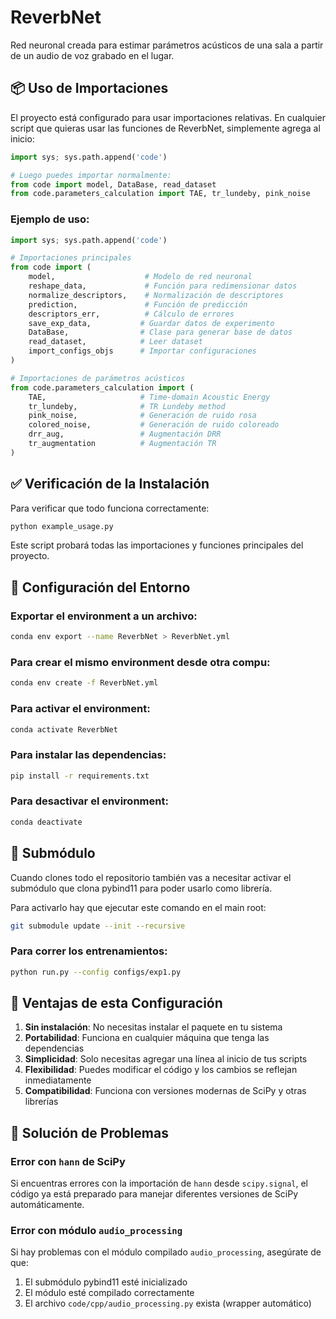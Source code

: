 # ReverbNet
Red neuronal creada para estimar parámetros acústicos de una sala a partir de un audio de voz grabado en el lugar.

## 📦 Uso de Importaciones

El proyecto está configurado para usar importaciones relativas. En cualquier script que quieras usar las funciones de ReverbNet, simplemente agrega al inicio:

```python
import sys; sys.path.append('code')

# Luego puedes importar normalmente:
from code import model, DataBase, read_dataset
from code.parameters_calculation import TAE, tr_lundeby, pink_noise
```

### Ejemplo de uso:

```python
import sys; sys.path.append('code')

# Importaciones principales
from code import (
    model,                    # Modelo de red neuronal
    reshape_data,             # Función para redimensionar datos
    normalize_descriptors,    # Normalización de descriptores
    prediction,               # Función de predicción
    descriptors_err,          # Cálculo de errores
    save_exp_data,           # Guardar datos de experimento
    DataBase,                # Clase para generar base de datos
    read_dataset,            # Leer dataset
    import_configs_objs      # Importar configuraciones
)

# Importaciones de parámetros acústicos
from code.parameters_calculation import (
    TAE,                     # Time-domain Acoustic Energy
    tr_lundeby,              # TR Lundeby method
    pink_noise,              # Generación de ruido rosa
    colored_noise,           # Generación de ruido coloreado
    drr_aug,                 # Augmentación DRR
    tr_augmentation          # Augmentación TR
)
```

## ✅ Verificación de la Instalación

Para verificar que todo funciona correctamente:

```bash
python example_usage.py
```

Este script probará todas las importaciones y funciones principales del proyecto.

## 🔧 Configuración del Entorno

### Exportar el environment a un archivo:

```bash
conda env export --name ReverbNet > ReverbNet.yml
```

### Para crear el mismo environment desde otra compu:

```bash
conda env create -f ReverbNet.yml
```

### Para activar el environment:

```bash
conda activate ReverbNet
```

### Para instalar las dependencias:

```bash
pip install -r requirements.txt
```

### Para desactivar el environment:

```bash
conda deactivate
```

## 📁 Submódulo

Cuando clones todo el repositorio también vas a necesitar activar el submódulo que clona pybind11 para poder usarlo como librería.

Para activarlo hay que ejecutar este comando en el main root:

```bash
git submodule update --init --recursive
```

### Para correr los entrenamientos:

```bash
python run.py --config configs/exp1.py
```

## 🎯 Ventajas de esta Configuración

1. **Sin instalación**: No necesitas instalar el paquete en tu sistema
2. **Portabilidad**: Funciona en cualquier máquina que tenga las dependencias
3. **Simplicidad**: Solo necesitas agregar una línea al inicio de tus scripts
4. **Flexibilidad**: Puedes modificar el código y los cambios se reflejan inmediatamente
5. **Compatibilidad**: Funciona con versiones modernas de SciPy y otras librerías

## 🔧 Solución de Problemas

### Error con `hann` de SciPy
Si encuentras errores con la importación de `hann` desde `scipy.signal`, el código ya está preparado para manejar diferentes versiones de SciPy automáticamente.

### Error con módulo `audio_processing`
Si hay problemas con el módulo compilado `audio_processing`, asegúrate de que:
1. El submódulo pybind11 esté inicializado
2. El módulo esté compilado correctamente
3. El archivo `code/cpp/audio_processing.py` exista (wrapper automático)